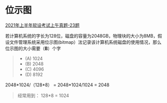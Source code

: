 # 位示图

[2021年上半年软设考试上午真题-23题](https://ebook.qicoder.com/%E8%BD%AF%E4%BB%B6%E8%AE%BE%E8%AE%A1%E5%B8%88/notes/2021%E5%B9%B4%E4%B8%8A%E5%8D%8A%E5%B9%B4%E8%BD%AF%E8%AE%BE%E8%80%83%E8%AF%95%E4%B8%8A%E5%8D%88%E7%9C%9F%E9%A2%98.html?h=%E4%BD%8D%E7%A4%BA%E5%9B%BE#%E7%AC%AC-23-%E9%A2%98)

若计算机系统的字长为128位，磁盘的容量为2048GB，物理块的大小为8MB，假设文件管理系统采用位示图(bitmap）法记录该计算机系统磁盘的使用情况，那么位示图的大小需要（**B**）个字

> - (A) 1024
> - (B) 2048
> - (C) 4096
> - (D) 8192

2048\*1024/（128\*8） = 2048\*1024/1024 = 2048

> 经常用到： 128\*8 = 1024



